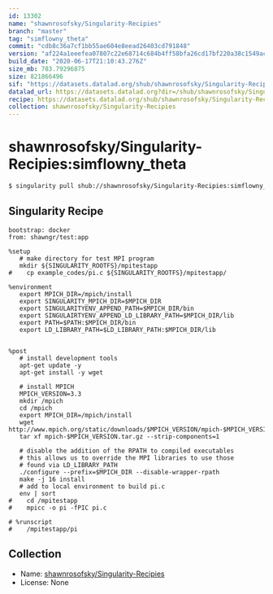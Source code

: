 ```yaml
---
id: 13302
name: "shawnrosofsky/Singularity-Recipies"
branch: "master"
tag: "simflowny_theta"
commit: "cdb8c36a7cf1bb55ae604e8eead26403cd791848"
version: "af224a1eeefea07807c22e68714c684b4ff58bfa26cd17bf220a38c1549ac065"
build_date: "2020-06-17T21:10:43.276Z"
size_mb: 783.79296875
size: 821866496
sif: "https://datasets.datalad.org/shub/shawnrosofsky/Singularity-Recipies/simflowny_theta/2020-06-17-cdb8c36a-af224a1e/af224a1eeefea07807c22e68714c684b4ff58bfa26cd17bf220a38c1549ac065.sif"
datalad_url: https://datasets.datalad.org?dir=/shub/shawnrosofsky/Singularity-Recipies/simflowny_theta/2020-06-17-cdb8c36a-af224a1e/
recipe: https://datasets.datalad.org/shub/shawnrosofsky/Singularity-Recipies/simflowny_theta/2020-06-17-cdb8c36a-af224a1e/Singularity
collection: shawnrosofsky/Singularity-Recipies
---
```


# shawnrosofsky/Singularity-Recipies:simflowny_theta

```bash
$ singularity pull shub://shawnrosofsky/Singularity-Recipies:simflowny_theta
```

## Singularity Recipe

```singularity
bootstrap: docker
from: shawngr/test:app

%setup
   # make directory for test MPI program
   mkdir ${SINGULARITY_ROOTFS}/mpitestapp
#    cp example_codes/pi.c ${SINGULARITY_ROOTFS}/mpitestapp/

%environment
   export MPICH_DIR=/mpich/install
   export SINGULARITY_MPICH_DIR=$MPICH_DIR
   export SINGULARITYENV_APPEND_PATH=$MPICH_DIR/bin
   export SINGULAIRTYENV_APPEND_LD_LIBRARY_PATH=$MPICH_DIR/lib
   export PATH=$PATH:$MPICH_DIR/bin
   export LD_LIBRARY_PATH=$LD_LIBRARY_PATH:$MPICH_DIR/lib


%post
   # install development tools
   apt-get update -y 
   apt-get install -y wget
   
   # install MPICH
   MPICH_VERSION=3.3
   mkdir /mpich
   cd /mpich
   export MPICH_DIR=/mpich/install
   wget http://www.mpich.org/static/downloads/$MPICH_VERSION/mpich-$MPICH_VERSION.tar.gz
   tar xf mpich-$MPICH_VERSION.tar.gz --strip-components=1

   # disable the addition of the RPATH to compiled executables
   # this allows us to override the MPI libraries to use those
   # found via LD_LIBRARY_PATH
   ./configure --prefix=$MPICH_DIR --disable-wrapper-rpath
   make -j 16 install
   # add to local environment to build pi.c
   env | sort
#    cd /mpitestapp
#    mpicc -o pi -fPIC pi.c

# %runscript
#    /mpitestapp/pi
```

## Collection

 - Name: [shawnrosofsky/Singularity-Recipies](https://github.com/shawnrosofsky/Singularity-Recipies)
 - License: None

